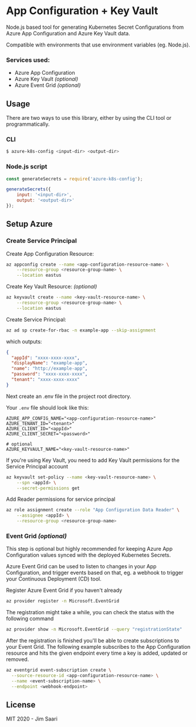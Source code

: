 # App Configuration + Key Vault

Node.js based tool for generating Kubernetes Secret Configurations from Azure App Configuration and Azure Key Vault data.

Compatible with environments that use environment variables (eg. Node.js).

### Services used:
- Azure App Configuration
- Azure Key Vault _(optional)_
- Azure Event Grid _(optional)_

## Usage

There are two ways to use this library, either by using the CLI tool or programmatically.

### CLI

```bash
$ azure-k8s-config <input-dir> <output-dir>
```

### Node.js script
```js
const generateSecrets = require('azure-k8s-config');

generateSecrets({
	input: '<input-dir>',
	output: '<output-dir>'	
});
```

## Setup Azure

### Create Service Principal

Create App Configuration Resource:

```bash
az appconfig create --name <app-configuration-resource-name> \
	--resource-group <resource-group-name> \
	--location eastus
```

Create Key Vault Resource: *(optional)*

```bash
az keyvault create --name <key-vault-resource-name> \
	--resource-group <resource-group-name> \
	--location eastus
```

Create Service Principal:

```bash
az ad sp create-for-rbac -n example-app --skip-assignment
```

which outputs:

```json
{
  "appId": "xxxx-xxxx-xxxx",
  "displayName": "example-app",
  "name": "http://example-app",
  "password": "xxxx-xxxx-xxxx",
  "tenant": "xxxx-xxxx-xxxx"
}
```

Next create an .env file in the project root directory.

Your `.env` file should look like this:

```
AZURE_APP_CONFIG_NAME="<app-configuration-resource-name>"
AZURE_TENANT_ID="<tenant>"
AZURE_CLIENT_ID="<appId>"
AZURE_CLIENT_SECRET="<password>"

# optional
AZURE_KEYVAULT_NAME="<key-vault-resource-name>"
```

If you're using Key Vault, you need to add Key Vault permissions for the Service Principal account

```bash
az keyvault set-policy --name <key-vault-resource-name> \
	--spn <appId> \
	--secret-permissions get
```

Add Reader permissions for service principal

```bash
az role assignment create --role "App Configuration Data Reader" \
	--assignee <appId> \
	--resource-group <resource-group-name>
```

### Event Grid *(optional)*

This step is optional but highly recommended for keeping Azure App Configuration values synced with the deployed Kubernetes Secrets. 

Azure Event Grid can be used to listen to changes in your App Configuration, and trigger events based on that, eg. a webhook to trigger your Continuous Deployment (CD) tool.

Register Azure Event Grid if you haven't already

```bash
az provider register -n Microsoft.EventGrid
```

The registration might take a while, you can check the status with the following command

```bash
az provider show -n Microsoft.EventGrid --query "registrationState"
```

After the registration is finished you'll be able to create subscriptions to your Event Grid.
The following example subscribes to the App Configuration resource and hits the given endpoint every time a key is added, updated or removed.

```bash
az eventgrid event-subscription create \
  --source-resource-id <app-configuration-resource-name> \
  --name <event-subscription-name> \
  --endpoint <webhook-endpoint>
```


## License

MIT 2020 - Jim Saari
